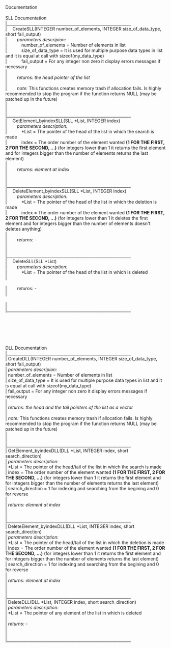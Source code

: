 <br />Documentation
<br />
<br />SLL Documentation
<br />|_____________________________________________________________
<br />|&emsp;   CreateSLL(INTEGER number_of_elements, INTEGER size_of_data_type, short fail_output)
<br />|&emsp;&emsp;        *parameters descripion:*
<br />|&emsp;&emsp;&emsp;            number_of_elements = Number of elements in list
<br />|&emsp;&emsp;&emsp;            size_of_data_type  = It is used for multiple purpose data types in list and it is equal at call with sizeof(my_data_type)
<br />|&emsp;&emsp;&emsp;            fail_output        = For any integer non zero it display errors messages if necessary
<br />|&emsp;&emsp;&emsp;
<br />|&emsp;&emsp;        *returns: the head pointer of the list*
<br />|
<br />|&emsp;&emsp;        *note:* This functions creates memory trash if allocation fails. Is highly recommended to stop the program if the function returns NULL (may be patched up in the future)
<br />|
<br />|
<br />|_____________________________________________________________
<br />|&emsp;    GetElement_byindexSLL(SLL *List, INTEGER index)
<br />|&emsp;&emsp;        *parameters description:*
<br />|&emsp;&emsp;&emsp;            *List = The pointer of the head of the list in which the search is made
<br />|&emsp;&emsp;&emsp;            index = The order number of the element wanted **(1 FOR THE FIRST, 2 FOR THE SECOND, ...)** (for integers lower than 1 it returns the first element and for integers bigger than the number of elements returns the last element)
<br />|&emsp;&emsp;&emsp;
<br />|&emsp;&emsp;        *returns: element at index*
<br />|
<br />|
<br />|_____________________________________________________________
<br />|&emsp;    DeleteElement_byindexSLL(SLL *List, INTEGER index)
<br />|&emsp;&emsp;        *parameters description:*
<br />|&emsp;&emsp;&emsp;            *List = The pointer of the head of the list in which the deletion is made
<br />|&emsp;&emsp;&emsp;            index = The order number of the element wanted **(1 FOR THE FIRST, 2 FOR THE SECOND, ...)** (for integers lower than 1  it deletes the first element and for integers bigger than the number of elements doesn't deletes anything)
<br />|&emsp;&emsp;&emsp;
<br />|&emsp;&emsp;        *returns: -*
<br />|
<br />|
<br />|_____________________________________________________________
<br />|&emsp;    DeleteSLL(SLL *List)
<br />|&emsp;&emsp;        *parameters description:*
<br />|&emsp;&emsp;&emsp;            *List = The pointer of the head of the list in which is deleted
<br />|            
<br />|&emsp;&emsp;        *returns: -*
<br />|        
<br />|
<br />|_____________________________________________________________
<br />
<br />
<br />
<br />
<br />
<br />
<br />DLL Documentation
<br />|_____________________________________________________________
<br />|   CreateDLL(INTEGER number_of_elements, INTEGER size_of_data_type, short fail_output)
<br />|        *parameters descripion:*
<br />|            number_of_elements = Number of elements in list
<br />|            size_of_data_type  = It is used for multiple purpose data types in list and it is equal at call with sizeof(my_data_type)
<br />|            fail_output        = For any integer non zero it display errors messages if necessary
<br />|
<br />|        *returns: the head and the tail pointers of the list as a vector*
<br />|
<br />|        *note:* This functions creates memory trash if allocation fails. Is highly recommended to stop the program if the function returns NULL (may be patched up in the future)
<br />|
<br />|
<br />|_____________________________________________________________
<br />|    GetElement_byindexDLL(DLL *List, INTEGER index, short search_direction)
<br />|        *parameters description:*
<br />|            *List = The pointer of the head/tail of the list in which the search is made
<br />|            index = The order number of the element wanted **(1 FOR THE FIRST, 2 FOR THE SECOND, ...)** (for integers lower than 1 it returns the first element and for integers bigger than the number of elements returns the last element)
<br />|            search_direction = 1 for indexing and searching from the begining and 0 for reverse
<br />|
<br />|        *returns: element at index*
<br />|
<br />|
<br />|_____________________________________________________________
<br />|    DeleteElement_byindexDLL(DLL *List, INTEGER index, short search_direction)
<br />|        *parameters description:*
<br />|            *List = The pointer of the head/tail of the list in which the deletion is made
<br />|            index = The order number of the element wanted **(1 FOR THE FIRST, 2 FOR THE SECOND, ...)** (for integers lower than 1 it returns the first element and for integers bigger than the number of elements returns the last element)
<br />|            search_direction = 1 for indexing and searching from the begining and 0 for reverse
<br />|
<br />|        *returns: element at index*
<br />|
<br />|
<br />|_____________________________________________________________
<br />|    DeleteDLL(DLL *List, INTEGER index, short search_direction)
<br />|        *parameters description:*
<br />|            *List = The pointer of any element of the list in which is deleted
<br />|
<br />|        *returns: -*
<br />|
<br />|
<br />|_____________________________________________________________
<br />
<br />
<br />